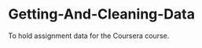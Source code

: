 Getting-And-Cleaning-Data
=========================

To hold assignment data for the Coursera course.
